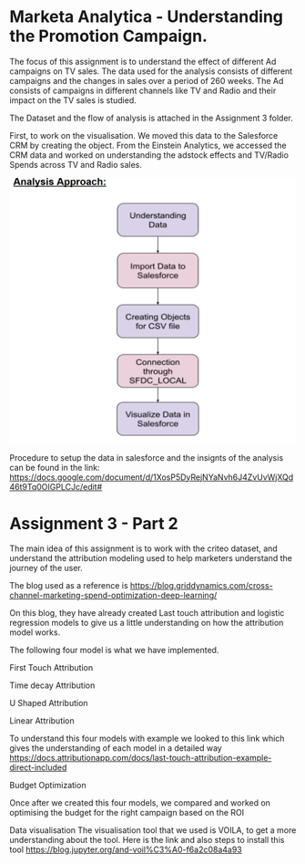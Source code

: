 # Marketa Analytica - Understanding the Promotion Campaign.

The focus of this assignment is to understand the effect of different Ad campaigns on TV sales. The data used for the analysis consists of different campaigns and the changes in sales over a period of 260 weeks. The Ad consists of campaigns in different channels like TV and Radio and their impact on the TV sales is studied.

The Dataset and the flow of analysis is attached in the Assignment 3 folder.

First, to work on the visualisation. We moved this data to the Salesforce CRM by creating the object. From the Einstein Analytics, we accessed the CRM data and worked on understanding the adstock effects and TV/Radio Spends across TV and Radio sales.

![](Assignment%203/Analysis_Flow.PNG)

Procedure to setup the data in salesforce and the insignts of the analysis can be found in the link: https://docs.google.com/document/d/1XosP5DyRejNYaNvh6J4ZvUvWjXQd46t9Tq0OIGPLCJc/edit#

# Assignment 3 - Part 2

The main idea of this assignment is to work with the criteo dataset, and understand the attribution modeling used to help marketers understand the journey of the user.

The blog used as a reference is https://blog.griddynamics.com/cross-channel-marketing-spend-optimization-deep-learning/

On this blog, they have already created Last touch attribution and logistic regression models to give us a little understanding on how the attribution model works.

The following four model is what we have implemented.

First Touch Attribution

Time decay Attribution

U Shaped Attribution

Linear Attribution

To understand this four models with example we looked to this link which gives the understanding of each model in a detailed way https://docs.attributionapp.com/docs/last-touch-attribution-example-direct-included

Budget Optimization

Once after we created this four models, we compared and worked on optimising the budget for the right campaign based on the ROI

Data visualisation
The visualisation tool that we used is VOILA, to get a more understanding about the tool. Here is the link and also steps to install this tool https://blog.jupyter.org/and-voil%C3%A0-f6a2c08a4a93

